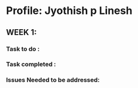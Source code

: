 # Profile: Jyothish p Linesh

## WEEK 1:

### Task to do :


### Task completed :

### Issues Needed to be addressed:

